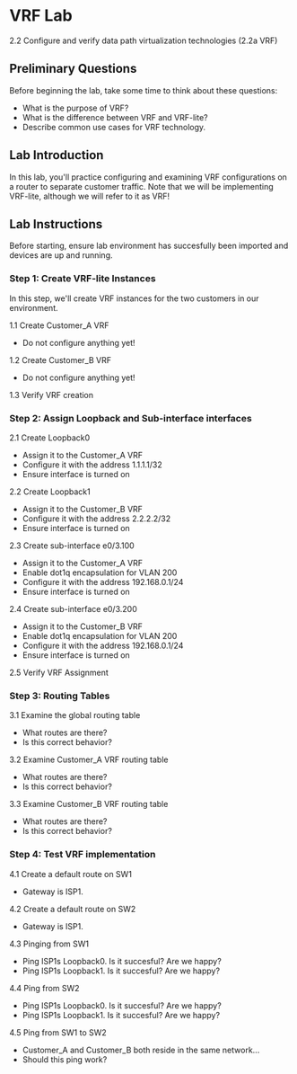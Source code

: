 # VRF Lab
2.2 Configure and verify data path virtualization technologies (2.2a VRF)

## Preliminary Questions
Before beginning the lab, take some time to think about these questions:
- What is the purpose of VRF?
- What is the difference between VRF and VRF-lite?
- Describe common use cases for VRF technology.


## Lab Introduction
In this lab, you'll practice configuring and examining VRF configurations on a router to separate customer traffic. Note that we will be implementing VRF-lite, although we will refer to it as VRF!

## Lab Instructions
Before starting, ensure lab environment has succesfully been imported and devices are up and running.

### Step 1: Create VRF-lite Instances
In this step, we'll create VRF instances for the two customers in our environment.

1.1 Create Customer_A VRF
- Do not configure anything yet!

1.2 Create Customer_B VRF
- Do not configure anything yet!

1.3 Verify VRF creation

### Step 2: Assign Loopback and Sub-interface interfaces

2.1 Create Loopback0
- Assign it to the Customer_A VRF
- Configure it with the address 1.1.1.1/32
- Ensure interface is turned on

2.2 Create Loopback1
- Assign it to the Customer_B VRF
- Configure it with the address 2.2.2.2/32
- Ensure interface is turned on

2.3 Create sub-interface e0/3.100
- Assign it to the Customer_A VRF
- Enable dot1q encapsulation for VLAN 200
- Configure it with the address 192.168.0.1/24
- Ensure interface is turned on

2.4 Create sub-interface e0/3.200
- Assign it to the Customer_B VRF
- Enable dot1q encapsulation for VLAN 200
- Configure it with the address 192.168.0.1/24
- Ensure interface is turned on

2.5 Verify VRF Assignment

  
### Step 3: Routing Tables

3.1 Examine the global routing table
- What routes are there?
- Is this correct behavior?

3.2 Examine Customer_A VRF routing table
- What routes are there?
- Is this correct behavior?

3.3 Examine Customer_B VRF routing table
- What routes are there?
- Is this correct behavior?

### Step 4: Test VRF implementation

4.1 Create a default route on SW1
- Gateway is ISP1.

4.2 Create a default route on SW2
- Gateway is ISP1.

4.3 Pinging from SW1
- Ping ISP1s Loopback0. Is it succesful? Are we happy?
- Ping ISP1s Loopback1. Is it succesful? Are we happy?

4.4 Ping from SW2
- Ping ISP1s Loopback0. Is it succesful? Are we happy?
- Ping ISP1s Loopback1. Is it succesful? Are we happy?

4.5 Ping from SW1 to SW2
- Customer_A and Customer_B both reside in the same network...
- Should this ping work?
